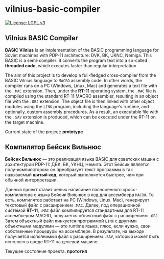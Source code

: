 # vilnius-basic-compiler
[![License: LGPL v3](https://img.shields.io/badge/License-LGPL%20v3-blue.svg)](https://www.gnu.org/licenses/lgpl-3.0)

## Vilnius BASIC Compiler

**BASIC Vilnius** is an implementation of the BASIC programming language for Soviet machines with PDP-11 architecture: DVK, BK, UKNC, Nemiga.
This BASIC is a semi-compiler: it converts the program text into a so-called **threaded code**,
which executes faster than regular interpretation.

The aim of this project is to develop a full-fledged cross-compiler from the BASIC Vilnius language to `MACRO` assembly code.
In other words, the compiler runs on a PC (Windows, Linux, Mac) and generates a text file with the `.MAC` extension.
Then, under the **RT-11** operating system, the `.MAC` file is compiled using the standard RT-11 MACRO assembler,
resulting in an object file with the `.OBJ` extension. The object file is then linked with other object modules using the `LINK` program,
including the language's runtime, and optionally, custom assembly procedures.
As a result, an executable file with the `.SAV` extension is produced, which can be executed under the RT-11
on the target machine.

Current state of the project: **prototype**

## Компилятор Бейсик Вильнюс

**Бейсик Вильнюс** — это реализация языка BASIC для советских машин с архитектурой PDP-11: ДВК, БК, УКНЦ, Немига.
Этот Бейсик является полу-компилятором: он преобразует текст программы в так называемый **шитый код**,
который выполняется быстрее, чем при обычной интерпретации.

Данный проект ставит целью написание полноценного кросс-компилятора с языка Бейсик Вильнюс в код для ассемблера `MACRO`.
То есть, компилятор работает на PC (Windows, Linux, Mac), генерирует текстовый файл с расширением `.MAC`.
Далее, под операционной системой **RT-11**, `.MAC` файл компилируется стандартным для RT-11 ассемблером MACRO,
получается объектный файл с расширением `.OBJ`. Затем объектный файл линкуется программой `LINK` с другими
объектными модулями — это runtime языка, плюс, если нужно, свои собственные процедуры на ассемблере.
В результате, на выходе получается исполнимый файл с расширением `.SAV`, который может быть исполнен в среде RT-11
на целевой машине.

Текущее состояние проекта: **прототип**
